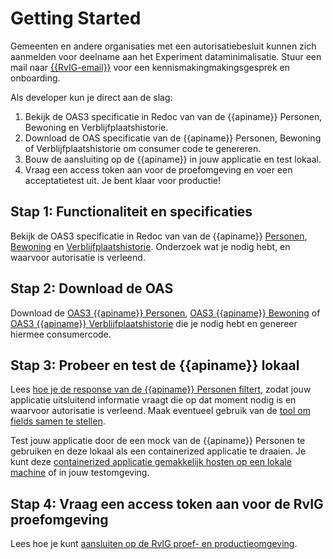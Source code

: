 # Getting Started

Gemeenten en andere organisaties met een autorisatiebesluit kunnen zich aanmelden voor deelname aan het Experiment dataminimalisatie. Stuur een mail naar [{{RvIG-email}}](mailto:{{RvIG-email}}) voor een kennismakingmakingsgesprek en onboarding.

Als developer kun je direct aan de slag:
1. Bekijk de OAS3 specificatie in Redoc van van de {{apiname}} Personen, Bewoning en Verblijfplaatshistorie.
2. Download de OAS specificatie van de {{apiname}} Personen, Bewoning of Verblijfplaatshistorie om consumer code te genereren.
3. Bouw de aansluiting op de {{apiname}} in jouw applicatie en test lokaal.
4. Vraag een access token aan voor de proefomgeving en voer een acceptatietest uit. Je bent klaar voor productie!


##  Stap 1: Functionaliteit en specificaties

Bekijk de OAS3 specificatie in Redoc van van de {{apiname}} [Personen](./personen/specificatie), [Bewoning](./bewoning/specificatie) en [Verblijfplaatshistorie](./historie/specificatie). Onderzoek wat je nodig hebt, en waarvoor autorisatie is verleend.

##  Stap 2: Download de OAS
Download de [OAS3 {{apiname}} Personen]({{PersonenSpecUrl}}), [OAS3 {{apiname}} Bewoning]({{BewoningSpecUrl}}) of [OAS3 {{apiname}} Verblijfplaatshistorie]({{VerblijfplaatshistorieSpecUrl}}) die je nodig hebt en genereer hiermee consumercode.

## Stap 3: Probeer en test de {{apiname}} lokaal
Lees [hoe je de response van de {{apiname}} Personen filtert](./how-tos/personen-response-filteren), zodat jouw applicatie uitsluitend informatie vraagt die op dat moment nodig is en waarvoor autorisatie is verleend. Maak eventueel gebruik van de [tool om fields samen te stellen](./how-tos/fields-samenstellen).

Test jouw applicatie door de een mock van de {{apiname}} Personen te gebruiken en deze lokaal als een containerized applicatie te draaien. Je kunt deze [containerized applicatie gemakkelijk hosten op een lokale machine](./how-tos/lokaal-testen) of in jouw testomgeving.

## Stap 4: Vraag een access token aan voor de RvIG proefomgeving

Lees hoe je kunt [aansluiten op de RvIG proef- en productieomgeving](./how-tos/aansluiten). 
